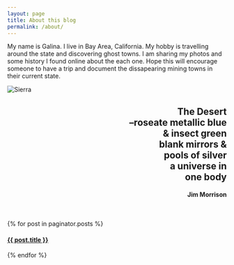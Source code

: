 ```yaml
---
layout: page
title: About this blog
permalink: /about/
---
```


My name is Galina. I live in Bay Area, California. My hobby is travelling around the state and discovering ghost towns. I am sharing my photos and some history I found online about the each one. Hope this will encourage someone to have a trip and document the dissapearing mining towns in their current state.

![Sierra][sierra] 

<h2 align="right">The Desert
	<br>
    –roseate metallic blue
    <br>
    & insect green
	<br>
    blank mirrors &
    <br>
    pools of silver
    <br>
    a universe in
    <br>
    one body</h2>

<h4 align="right">Jim Morrison</h4>

[sierra]: {{site.url}}/assets/img/about.jpg "Mono Lake pano"

<br>

{% for post in paginator.posts %}
  <h4><a href="{{ post.url }}">{{ post.title }}</a></h4>
{% endfor %}

